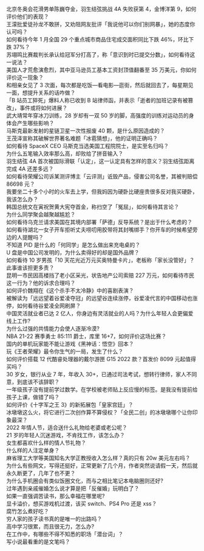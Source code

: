 北京冬奥会花滑男单陈巍夺金，羽生结弦挑战 4A 失败获第 4，金博洋第 9，如何评价他们的表现？  
王濛批爱徒孙龙不敢拼，又劝阻网友批评「我说他可以你们别网暴」，她的态度你认可吗？  
如何看待今年 1 月全国 29 个重点城市商品住宅成交面积同比下跌 46%，环比下跌 37%？  
苏翊鸣比赛裁判长承认给冠军分打高了，称「意识到时已提交分数」，如何看待这一说法？  
美国人才荒愈演愈烈，其中亚马逊员工基本工资封顶值翻番至 35 万美元，你如何评价这一现象？  
和相亲女见了 3 次面，每次都是吃饭—看电影—逛街，然后就回去了，每星期见一面，想提升关系的话咋做？  
「B 站员工猝死」爆料人称已收到 B 站律师函，并表示「逝者的加班记录有被篡改」，事件或将如何进展？  
武大靖常年穿冰刀训练，28 岁却有一双 50 岁的脚，高强度的训练对运动员的身体会产生哪些影响？  
马斯克最新发射的星链卫星一次性报废 40 颗，是什么原因造成的？  
王茂泽宣称其破解世界著名难题「冰雹猜想」，他的证明正确吗？  
如何看待 SpaceX CEO 马斯克当选美国工程院院士，是实至名归吗？  
为什么五笔输入效率那么高，却败给了拼音输入？  
羽生结弦 4A 首次被国际滑联「认定」，这一认定具有怎样的意义？羽生结弦距离完成 4A 还差多远？  
如何看待荣耀公司诉某测评博主「云评测」诋毁产品，侵害公司名誉，其被判赔偿 86698 元？  
我要坐二十多个小时的火车去上学，但我妈因为硬卧比硬座贵很多反对我买硬卧，我该怎么办？  
韩国总统文在寅祝贺黄大宪夺首金，称扫空了「冤屈」，如何看待其言论？  
为什么同学聚会越聚越尴尬？  
如何看待乌克兰请求美国在其境内部署「萨德」反导系统？是出于什么考虑的？  
如何看待湖北一女子开车拒听丈夫唠叨用胶带将其封嘴绑手？你开车的时候希望旁边的人提醒吗？  
不知道 PID 是什么的「何同学」是怎么做出来充电桌的？  
U 盘是中国公司发明的，为什么卖得好的却是国外品牌？  
如何看待 10 岁男孩「10 天花光近万元买奥特曼卡片」，老板称「家长没管好」？此事谁该担更多责？  
昆明一市民因高楼挡了老小区采光，状告地产公司索赔 227 万元，如何看待市民这一行为？他的诉求合理吗？  
如何评价魏翔在《这个杀手不太冷静》中的喜剧表演？  
被解读为「远远望着谷爱凌夺冠」的远望谷连续涨停，谷爱凌代言的中国移动也涨停，如何看待谷爱凌全网刷屏？  
中国灵活就业者已达 2 亿人，你身边有灵活就业的人吗？为什么年轻人会更偏爱线上工作?  
为什么过强的共情能力会使人逐渐冷漠?  
NBA 21-22 赛季勇士 85:111 爵士，库里 16+7，如何评价这场比赛？  
国内的单机玩家能不能让游戏《黑神话：悟空》回本？  
玩《王者荣耀》最令你生气的一局，发生了什么？  
如何评价搭载 12 代酷睿处理器的戴尔游匣 G15 2022 款？首发价 8099 元起值得买吗？  
30 岁女，银行从业 7 年，年收入 30+，已通过司法考试，想转行律师，家人不同意，到底该不该辞职？  
一年级孩子没有提前学过数学。在学校被老师贴上反应慢的标签。是我没有提前给孩子上课，做错了吗？  
如何评价《十字军之王 3》的新拓展包「皇家宫廷」？  
冰墩墩这么火，将它进行二次创作算不算侵权？「全民二创」的冰墩墩哪个让你印象最深？  
2022 年情人节，适合送什么礼物给老婆或老公呢？  
21 岁的年轻人沉迷游戏，不肯找工作，该怎么办？  
女生都喜欢什么样的情人节礼物？  
什么样的人注定单身？  
麻省理工大学等美国知名大学正教授收入怎么样？真的只有 20w 美元左右吗？  
为什么有些网文，写得还挺好，正常更新了几个月，作者突然说请假一天，然后就永久断更了，几年了也不更？  
为什么手机圈会有类似饭圈文化，而与之相比笔记本电脑圈则还好?  
过年遇到亲戚催婚怎么说才算是把「反催婚」玩明白了？  
如果一直强调苦读书，那么幸福在哪里呢?  
显卡溢价，想买游戏机过渡，该买 switch、PS4 Pro 还是 xss？  
腐竹怎么煮好吃？  
穷人家的孩子读书真的是唯一的出路吗？  
高中学习很累，而且很无力，怎么办?  
在工作中，有哪些不得不知悉的职场「潜台词」？  
写小说最看重的是文笔吗？  

